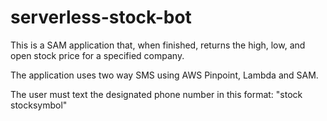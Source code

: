 # serverless-stock-bot

This is a SAM application that, when finished, returns the high, low, and open stock price for a specified company.

The application uses two way SMS using AWS Pinpoint, Lambda and SAM.  

The user must text the designated phone number in this format: "stock stocksymbol"

